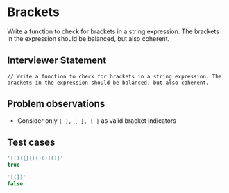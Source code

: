 # Brackets

Write a function to check for brackets in a string expression. The brackets in the expression should be balanced, but also coherent.

## Interviewer Statement
```
// Write a function to check for brackets in a string expression. The brackets in the expression should be balanced, but also coherent.
```

## Problem observations
- Consider only `( ), [ ], { }` as valid bracket indicators

## Test cases
```javascript
'[()]{}{[()()]()}'
true

'[(])'
false
```
